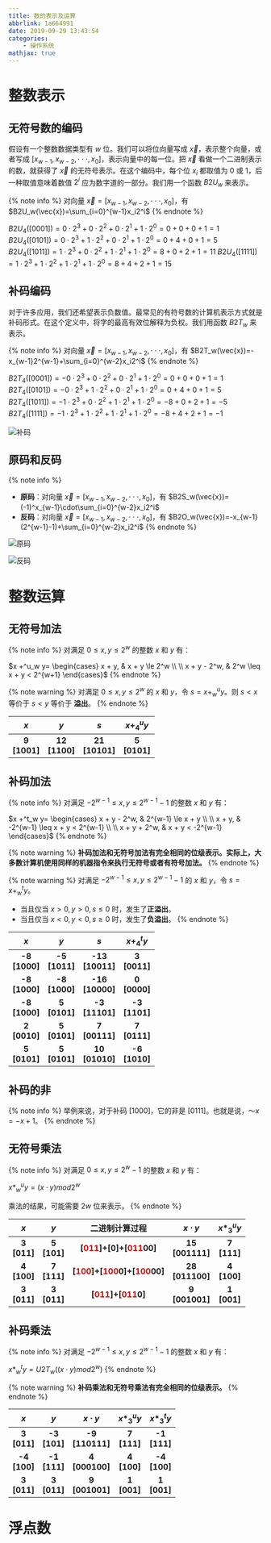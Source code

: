 ```yaml
---
title: 数的表示及运算
abbrlink: 1a664991
date: 2019-09-29 13:43:54
categories:
    - 操作系统
mathjax: true
---
```


# 整数表示

## 无符号数的编码

假设有一个整数数据类型有 $w$ 位。我们可以将位向量写成 $\vec{x}$，表示整个向量，或者写成 $[x_{w-1},x_{w-2},\cdot\cdot\cdot,x_{0}]$，表示向量中的每一位。把 $\vec{x}$ 看做一个二进制表示的数，就获得了 $\vec{x}$ 的无符号表示。在这个编码中，每个位 $x_i$ 都取值为 0 或 1，后一种取值意味着数值 $2^i$ 应为数字道的一部分。我们用一个函数 $B2U_w$ 来表示。

{% note info %}
对向量 $\vec{x}=[x_{w-1},x_{w-2},\cdot\cdot\cdot,x_{0}]$，有 $B2U_w(\vec{x})=\sum_{i=0}^{w-1}x_i2^i$
{% endnote %}

$B2U_4([0001])=0\cdot2^3+0\cdot2^2+0\cdot2^1+1\cdot2^0=0+0+0+1=1$
$B2U_4([0101])=0\cdot2^3+1\cdot2^2+0\cdot2^1+1\cdot2^0=0+4+0+1=5$
$B2U_4([1011])=1\cdot2^3+0\cdot2^2+1\cdot2^1+1\cdot2^0=8+0+2+1=11$
$B2U_4([1111])=1\cdot2^3+1\cdot2^2+1\cdot2^1+1\cdot2^0=8+4+2+1=15$

## 补码编码

对于许多应用，我们还希望表示负数值。最常见的有符号数的计算机表示方式就是补码形式。在这个定义中，将字的最高有效位解释为负权。我们用函数 $B2T_w$ 来表示。

{% note info %}
对向量 $\vec{x}=[x_{w-1},x_{w-2},\cdot\cdot\cdot,x_{0}]$，有 $B2T_w(\vec{x})=-x_{w-1}2^{w-1}+\sum_{i=0}^{w-2}x_i2^i$
{% endnote %}

$B2T_4([0001])=-0\cdot2^3+0\cdot2^2+0\cdot2^1+1\cdot2^0=0+0+0+1=1$
$B2T_4([0101])=-0\cdot2^3+1\cdot2^2+0\cdot2^1+1\cdot2^0=0+4+0+1=5$
$B2T_4([1011])=-1\cdot2^3+0\cdot2^2+1\cdot2^1+1\cdot2^0=-8+0+2+1=-5$
$B2T_4([1111])=-1\cdot2^3+1\cdot2^2+1\cdot2^1+1\cdot2^0=-8+4+2+1=-1$

![补码](https://blog-images-1258719270.cos.ap-shanghai.myqcloud.com/%E6%93%8D%E4%BD%9C%E7%B3%BB%E7%BB%9F/%E6%95%B0%E7%9A%84%E8%A1%A8%E7%A4%BA%E5%8F%8A%E8%BF%90%E7%AE%97/%E8%A1%A5%E7%A0%81.png)

## 原码和反码

{% note info %}
- **原码**：对向量 $\vec{x}=[x_{w-1},x_{w-2},\cdot\cdot\cdot,x_{0}]$，有 $B2S_w(\vec{x})=(-1)^x_{w-1}\cdot\sum_{i=0}^{w-2}x_i2^i$
- **反码**：对向量 $\vec{x}=[x_{w-1},x_{w-2},\cdot\cdot\cdot,x_{0}]$，有 $B2O_w(\vec{x})=-x_{w-1}(2^{w-1}-1)+\sum_{i=0}^{w-2}x_i2^i$
{% endnote %}

![原码](https://blog-images-1258719270.cos.ap-shanghai.myqcloud.com/%E6%93%8D%E4%BD%9C%E7%B3%BB%E7%BB%9F/%E6%95%B0%E7%9A%84%E8%A1%A8%E7%A4%BA%E5%8F%8A%E8%BF%90%E7%AE%97/%E5%8E%9F%E7%A0%81.png)

![反码](https://blog-images-1258719270.cos.ap-shanghai.myqcloud.com/%E6%93%8D%E4%BD%9C%E7%B3%BB%E7%BB%9F/%E6%95%B0%E7%9A%84%E8%A1%A8%E7%A4%BA%E5%8F%8A%E8%BF%90%E7%AE%97/%E5%8F%8D%E7%A0%81.png)

# 整数运算

## 无符号加法

{% note info %}
对满足 $0 \leq x, y \leq 2^w$ 的整数 $x$ 和 $y$ 有：

$x +^u_w y=
\begin{cases}
    x + y, & x + y \le 2^w \\
    \\
    x + y - 2^w, & 2^w \leq x + y < 2^{w+1}
\end{cases}$
{% endnote %}

{% note warning %}
对满足 $0 \leq x, y \leq 2^w$ 的 $x$ 和 $y$，令 $s = x +^u_w y$。则 $s < x$ 等价于 $s < y$ 等价于 **溢出**。
{% endnote %}

| $x$ | $y$ | $s$ | $x +^u_4 y$ |
| :-: | :-: | :-: | :-: |
| **9<br>[1001]** | **12<br>[1100]** | **21<br>[10101]** | **5<br>[0101]** |

## 补码加法

{% note info %}
对满足 $-2^{w-1} \leq x, y \leq 2^{w-1} - 1$ 的整数 $x$ 和 $y$ 有：

$x +^t_w y=
\begin{cases}
    x + y - 2^w, & 2^{w-1} \le x + y \\
    \\
    x + y, & -2^{w-1} \leq x + y < 2^{w-1} \\
    \\
    x + y + 2^w, & x + y < -2^{w-1}
\end{cases}$
{% endnote %}

{% note warning %}
**补码加法和无符号加法有完全相同的位级表示。实际上，大多数计算机使用同样的机器指令来执行无符号或者有符号加法。**
{% endnote %}

{% note warning %}
对满足 $-2^{w-1} \leq x, y \leq 2^{w-1} - 1$ 的 $x$ 和 $y$，令 $s = x +^t_w y$。
- 当且仅当 $x > 0, y > 0, s \leq 0$ 时，发生了**正溢出**。
- 当且仅当 $x < 0, y < 0, s \geq 0$ 时，发生了**负溢出**。
{% endnote %}

| $x$ | $y$ | $s$ | $x +^t_4 y$ |
| :-: | :-: | :-: | :-: |
| **-8<br>[1000]** | **-5<br>[1011]** | **-13<br>[10011]** | **3<br>[0011]** |
| **-8<br>[1000]** | **-8<br>[1000]** | **-16<br>[10000]** | **0<br>[0000]** |
| **-8<br>[1000]** | **5<br>[0101]** | **-3<br>[11101]** | **-3<br>[1101]** |
| **2<br>[0010]** | **5<br>[0101]** | **7<br>[00111]** | **7<br>[0111]** |
| **5<br>[0101]** | **5<br>[0101]** | **10<br>[01010]** | **-6<br>[1010]** |

## 补码的非

{% note info %}
举例来说，对于补码 [1000]，它的非是 [0111]。也就是说，$～x = - x + 1$。
{% endnote %}

## 无符号乘法

{% note info %}
对满足 $0 \leq x, y \leq 2^w - 1$ 的整数 $x$ 和 $y$ 有：

$x *^u_w y = (x \cdot y) mod 2^w$

乘法的结果，可能需要 $2w$ 位来表示。
{% endnote %}

| $x$ | $y$ | 二进制计算过程 | $x \cdot y$ | $x *^u_3 y$ |
| :-: | :-: | :-: | :-: | :-: |
| **3<br>[011]** | **5<br>[101]** | **[<font color="#dd0000">011</font>]+[0]+[<font color="#dd0000">011</font>00]** | **15<br>[001111]** | **7<br>[111]** |
| **4<br>[100]** | **7<br>[111]** | **[<font color="#dd0000">100</font>]+[<font color="#dd0000">100</font>0]+[<font color="#dd0000">100</font>00]** | **28<br>[011100]** | **4<br>[100]** |
| **3<br>[011]** | **3<br>[011]** | **[<font color="#dd0000">011</font>]+[<font color="#dd0000">011</font>0]** | **9<br>[001001]** | **1<br>[001]** |

## 补码乘法

{% note info %}
对满足 $-2^{w-1} \leq x, y \leq 2^{w-1} - 1$ 的整数 $x$ 和 $y$ 有：

$x *^t_w y = U2T_w((x \cdot y) mod 2^w)$
{% endnote %}

{% note warning %}
**补码乘法和无符号乘法有完全相同的位级表示。**
{% endnote %}

| $x$ | $y$ | $x \cdot y$ | $x *^u_3 y$ | $x *^t_3 y$ |
| :-: | :-: | :-: | :-: | :-: |
| **3<br>[011]** | **-3<br>[101]** | **-9<br>[110111]** | **7<br>[111]** | **-1<br>[111]** |
| **-4<br>[100]** | **-1<br>[111]** | **4<br>[000100]** | **4<br>[100]** | **-4<br>[100]** |
| **3<br>[011]** | **3<br>[011]** | **9<br>[001001]** | **1<br>[001]** | **1<br>[001]** |

# 浮点数





